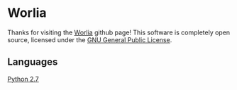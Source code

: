 # Worlia
Thanks for visiting the [Worlia](https://github.com/jeremyaaronflexer/Worlia/) github page!
This software is completely open source, licensed under the [GNU General Public License](https://github.com/jeremyaaronflexer/Worlia/blob/master/Documentation/License.doc).
## Languages
[Python 2.7](https://www.python.org/)

